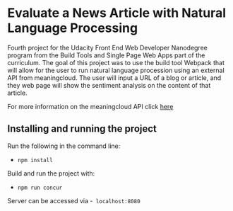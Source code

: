 # Evaluate a News Article with Natural Language Processing

Fourth project for the Udacity Front End Web Developer Nanodegree program from the Build Tools and Single Page Web Apps part of the curriculum. The goal of this project was to use the build tool Webpack that will allow for the user to run natural language procession using an external API from meaningcloud. The user will input a URL of a blog or article, and they web page will show the sentiment analysis on the content of that article.

For more information on the meaningcloud API click [here](https://www.meaningcloud.com/developer/sentiment-analysis/doc/2.1/what-is-sentiment-analysis)

## Installing and running the project

Run the following in the command line:

- `npm install`

Build and run the project with:

- `npm run concur`

Server can be accessed via -` localhost:8080`
